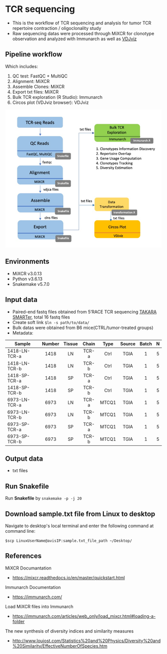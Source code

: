 # TCR sequencing
- This is the workflow of TCR sequencing and analysis for tumor TCR repertoire contraction / oligoclonality study
- Raw sequencing datas were processed through MiXCR for clonotype observation and analyzed with Immunarch as well as [VDJviz](https://vdjviz.cdr3.net/)


## Pipeline workflow
Which includes:
1. QC test: FastQC + MultiQC
2. Alignment: MiXCR
3. Assemble Clones: MiXCR
4. Export txt files: MiXCR
5. Bulk TCR exploration (R Studio): Immunarch
6. Circos plot (VDJviz browser): VDJviz

<img src="https://github.com/Tina04021997/TCRsequencing/blob/main/TCRflow.jpg">

## Environments
- MiXCR v3.0.13
- Python v3.6.13
- Snakemake v5.7.0

## Input data
- Paired-end fastq files obtained from 5’RACE TCR sequencing [TAKARA SMARTer](https://www.takarabio.com/learning-centers/next-generation-sequencing/technical-notes/immune-profiling/tcr-repertoire-profiling-from-human-samples-(bulk)), total 16 fastq files
- Create soft link
```$ln -s path/to/data/```
- Bulk datas were obtained from B6 mice(CTRL/tumor-treated groups)
- Metadata:

| Sample  | Number | Tissue  | Chain | Type  | Source | Batch  | N |
| ------------- | :-------------: | :-------------: | :-------------: | :-----: | :-----: | :---: | :---: |
| 1418-LN-TCR-a  | 1418 | LN  | TCR-a  | Ctrl  | TGIA  | 1  | 5  |
| 1418-LN-TCR-b  | 1418 | LN  | TCR-b  | Ctrl  | TGIA  | 1  | 5  |
| 1418-SP-TCR-a  | 1418 | SP  | TCR-a  | Ctrl  | TGIA  | 1  | 5  |
| 1418-SP-TCR-b  | 1418 | SP  | TCR-b  | Ctrl  | TGIA  | 1  | 5  |
| 6973-LN-TCR-a  | 6973 | LN  | TCR-a  | MTCQ1  | TGIA  | 1  | 5  |
| 6973-LN-TCR-b  | 6973 | LN  | TCR-b  | MTCQ1  | TGIA  | 1  | 5  |
| 6973-SP-TCR-a  | 6973 | SP  | TCR-a  | MTCQ1  | TGIA  | 1  | 5  |
| 6973-SP-TCR-b  | 6973 | SP  | TCR-b  | MTCQ1  | TGIA  | 1  | 5  |

## Output data 
-  txt files

## Run Snakefile
Run **Snakefile** by ```snakemake -p -j 20```

## Download sample.txt file from Linux to desktop
Navigate to desktop's local terminal and enter the following command at command line:
```
$scp LinuxUserName@avisIP:sample.txt_file_path ~/Desktop/
```

## References
MiXCR Documantation
- https://mixcr.readthedocs.io/en/master/quickstart.html

Immunarch Documentation
- https://immunarch.com/

Load MiXCR files into Immunarch
- https://immunarch.com/articles/web_only/load_mixcr.html#loading-a-folder

The new synthesis of diversity indices and similarity measures
- http://www.loujost.com/Statistics%20and%20Physics/Diversity%20and%20Similarity/EffectiveNumberOfSpecies.htm
